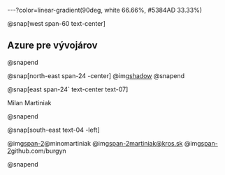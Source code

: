 ---?color=linear-gradient(90deg, white 66.66%, #5384AD 33.33%)

@snap[west span-60 text-center]
## Azure pre vývojárov
@snapend

@snap[north-east span-24 -center]
@img[shadow](AzureForDevelopers/assets/img/IMAG2408.jpg)
@snapend


@snap[east span-24` text-center text-07]

Milan Martiniak

@snapend

@snap[south-east text-04 -left]

@img[span-2](AzureForDevelopers/assets/img/twitter.png)@minomartiniak
@img[span-2](AzureForDevelopers/assets/img/outlook.png)martiniak@kros.sk
@img[span-2](AzureForDevelopers/assets/img/github.png)github.com/burgyn

@snapend